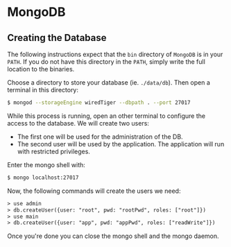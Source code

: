 # MongoDB

## Creating the Database ##

The following instructions expect that the `bin` directory of `MongoDB` is in your `PATH`. If you do not have this
directory in the `PATH`, simply write the full location to the binaries.

Choose a directory to store your database (ie. `./data/db`). Then open a terminal in this directory:  
````bash
$ mongod --storageEngine wiredTiger --dbpath . --port 27017
````

While this process is running, open an other terminal to configure the access to the database. We will create two users:
* The first one will be used for the administration of the DB.
* The second user will be used by the application. The application will run with restricted privileges.

Enter the mongo shell with:  
````bash
$ mongo localhost:27017
````
Now, the following commands will create the users we need:
````txt
> use admin
> db.createUser({user: "root", pwd: "rootPwd", roles: ["root"]})
> use main
> db.createUser({user: "app", pwd: "appPwd", roles: ["readWrite"]})
````

Once you're done you can close the mongo shell and the mongo daemon.
